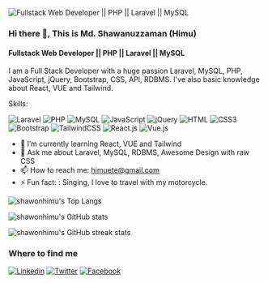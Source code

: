 ![Fullstack Web Developer || PHP || Laravel || MySQL](https://himuit.com/img/shawon%20himu%20banner.png)
### Hi there 👋, This is Md. Shawanuzzaman (Himu)
#### Fullstack Web Developer || PHP || Laravel || MySQL

I am a Full Stack Developer with a huge passion Laravel, MySQL, PHP, JavaScript, jQuery, Bootstrap, CSS, API, RDBMS. I've also basic knowledge  about React, VUE and Tailwind. 

Skills:

![Laravel](https://img.shields.io/badge/Laravel-FF2D20?style=flat-square&logo=laravel&logoColor=white)
![PHP](https://img.shields.io/badge/PHP-777BB4?style=flat-square&logo=php&logoColor=white)
![MySQL](https://img.shields.io/badge/MySQL-005C84?style=flat-square&logo=mysql&logoColor=white)
![JavaScript](https://img.shields.io/badge/JavaScript-F7DF1E?style=flat-square&logo=javascript&logoColor=black)
![jQuery](https://img.shields.io/badge/jQuery-0769AD?style=flat-square&logo=jquery&logoColor=white)
![HTML](https://img.shields.io/badge/HTML5-E34F26?style=flat-square&logo=html5&logoColor=white)
![CSS3](https://img.shields.io/badge/CSS3-1572B6?style=flat-square&logo=css3&logoColor=white)
![Bootstrap](https://img.shields.io/badge/Bootstrap-563D7C?style=flat-square&logo=bootstrap&logoColor=white)
![TailwindCSS](https://img.shields.io/badge/Tailwind_CSS-38B2AC?style=flat-square&logo=tailwind-css&logoColor=white)
![React.js](https://img.shields.io/badge/React.js-0081CB?style=flat-square&logo=react&logoColor=61DAFB)
![Vue.js](https://img.shields.io/badge/Vue.js-35495E?style=flat-square&logo=vue.js&logoColor=4FC08D)


- 🌱 I’m currently learning React, VUE and Tailwind 
- 💬 Ask me about Laravel, MySQL, RDBMS, Awesome Design with raw CSS 
- 📫 How to reach me: himuete@gmail.com 
- ⚡ Fun fact: : Singing, I love to travel with my motorcycle. 


![shawonhimu's Top Langs](https://github-readme-stats.vercel.app/api/top-langs/?username=shawonhimu&theme=darcula&show_icons=true&hide_border=true&count_private=true)

![shawonhimu's GitHub stats](https://github-readme-stats.vercel.app/api?username=shawonhimu&theme=darcula&show_icons=true&hide_border=true&count_private=true)  

![shawonhimu's GitHub streak stats](https://streak-stats.demolab.com/?user=shawonhimu&theme=darcula&show_icons=true&hide_border=true&count_private=true)  



### Where to find me

[![Linkedin](https://img.shields.io/badge/LinkedIn-0077B5?style=flat-square&logo=linkedin&logoColor=white)](https://www.linkedin.com/in/shawonhimu/) 
[![Twitter](https://img.shields.io/badge/Twitter-1DA1F2?style=flat-square&logo=twitter&logoColor=white)](https://twitter.com/shawonhimu8)
[![Facebook](https://img.shields.io/badge/Facebook-1877F2?style=flat-square&logo=facebook&logoColor=white)](https://facebook.com/shawonhimu8)
